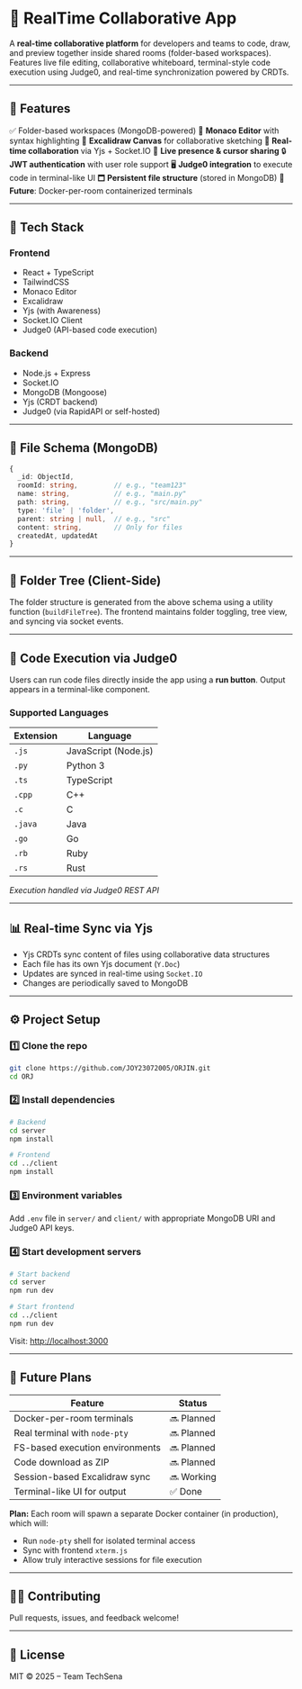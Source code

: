 # 📁 RealTime Collaborative App

A **real-time collaborative platform** for developers and teams to code, draw, and preview together inside shared rooms (folder-based workspaces). Features live file editing, collaborative whiteboard, terminal-style code execution using Judge0, and real-time synchronization powered by CRDTs.

---

## 🚀 Features

✅ Folder-based workspaces (MongoDB-powered)
🧐 **Monaco Editor** with syntax highlighting
🎨 **Excalidraw Canvas** for collaborative sketching
🧠 **Real-time collaboration** via Yjs + Socket.IO
🧝 **Live presence & cursor sharing**
🔒 **JWT authentication** with user role support
🖥️ **Judge0 integration** to execute code in terminal-like UI
🗖 **Persistent file structure** (stored in MongoDB)
🧪 **Future**: Docker-per-room containerized terminals

---

## 🧱 Tech Stack

### Frontend

* React + TypeScript
* TailwindCSS
* Monaco Editor
* Excalidraw
* Yjs (with Awareness)
* Socket.IO Client
* Judge0 (API-based code execution)

### Backend

* Node.js + Express
* Socket.IO
* MongoDB (Mongoose)
* Yjs (CRDT backend)
* Judge0 (via RapidAPI or self-hosted)

---

## 💃 File Schema (MongoDB)

```ts
{
  _id: ObjectId,
  roomId: string,         // e.g., "team123"
  name: string,           // e.g., "main.py"
  path: string,           // e.g., "src/main.py"
  type: 'file' | 'folder',
  parent: string | null,  // e.g., "src"
  content: string,        // Only for files
  createdAt, updatedAt
}
```

---

## 📆 Folder Tree (Client-Side)

The folder structure is generated from the above schema using a utility function (`buildFileTree`). The frontend maintains folder toggling, tree view, and syncing via socket events.

---

## 🧷 Code Execution via Judge0

Users can run code files directly inside the app using a **run button**. Output appears in a terminal-like component.

### Supported Languages

| Extension | Language             |
| --------- | -------------------- |
| `.js`     | JavaScript (Node.js) |
| `.py`     | Python 3             |
| `.ts`     | TypeScript           |
| `.cpp`    | C++                  |
| `.c`      | C                    |
| `.java`   | Java                 |
| `.go`     | Go                   |
| `.rb`     | Ruby                 |
| `.rs`     | Rust                 |

*Execution handled via Judge0 REST API*

---

## 📊 Real-time Sync via Yjs

* Yjs CRDTs sync content of files using collaborative data structures
* Each file has its own Yjs document (`Y.Doc`)
* Updates are synced in real-time using `Socket.IO`
* Changes are periodically saved to MongoDB

---

## ⚙️ Project Setup

### 1️⃣ Clone the repo

```bash
git clone https://github.com/JOY23072005/ORJIN.git
cd ORJ
```

### 2️⃣ Install dependencies

```bash
# Backend
cd server
npm install

# Frontend
cd ../client
npm install
```

### 3️⃣ Environment variables

Add `.env` file in `server/` and `client/` with appropriate MongoDB URI and Judge0 API keys.

### 4️⃣ Start development servers

```bash
# Start backend
cd server
npm run dev

# Start frontend
cd ../client
npm run dev
```

Visit: [http://localhost:3000](http://localhost:3000)

---

## 📆 Future Plans

| Feature                         | Status     |
| ------------------------------- | ---------- |
| Docker-per-room terminals       | 🔜 Planned |
| Real terminal with `node-pty`   | 🔜 Planned |
| FS-based execution environments | 🔜 Planned |
| Code download as ZIP            | 🔜 Planned |
| Session-based Excalidraw sync   | 🔜 Working |
| Terminal-like UI for output     | ✅ Done    |

**Plan:** Each room will spawn a separate Docker container (in production), which will:

* Run `node-pty` shell for isolated terminal access
* Sync with frontend `xterm.js`
* Allow truly interactive sessions for file execution

---

## 🧑‍💻 Contributing

Pull requests, issues, and feedback welcome!

---

## 📜 License

MIT © 2025 – Team TechSena
